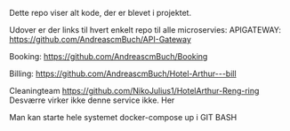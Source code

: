 Dette repo viser alt kode, der er blevet i projektet. 



Udover er der links til hvert enkelt repo til alle microservies:
APIGATEWAY: 
https://github.com/AndreascmBuch/API-Gateway

Booking: 
https://github.com/AndreascmBuch/Booking

Billing: 
https://github.com/AndreascmBuch/Hotel-Arthur---bill

Cleaningteam 
https://github.com/NikoJulius1/HotelArthur-Reng-ring
Desværre virker ikke denne service ikke. Her 

Man kan starte hele systemet docker-compose up i GIT BASH
 